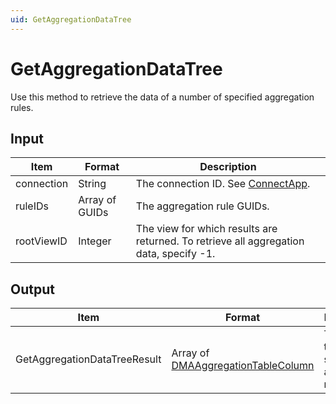 ```yaml
---
uid: GetAggregationDataTree
---
```


# GetAggregationDataTree

Use this method to retrieve the data of a number of specified aggregation rules.

## Input

| Item       | Format         | Description                                                                                |
|------------|----------------|--------------------------------------------------------------------------------------------|
| connection | String         | The connection ID. See [ConnectApp](xref:ConnectApp).                                       |
| ruleIDs    | Array of GUIDs | The aggregation rule GUIDs.                                                                |
| rootViewID | Integer        | The view for which results are returned. To retrieve all aggregation data, specify -1. |

## Output

| Item | Format | Description |
|--|--|--|
| GetAggregationDataTreeResult | Array of [DMAAggregationTableColumn](xref:DMAAggregationTableColumn) | The data of the specified aggregation rules. |
